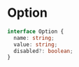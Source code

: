 # Option

```typescript
interface Option {
  name: string;
  value: string;
  disabled?: boolean;
}
```